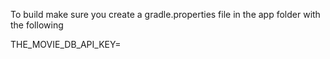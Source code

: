 To build make sure you create a gradle.properties file in the app folder with the following

THE_MOVIE_DB_API_KEY=<api key here>
